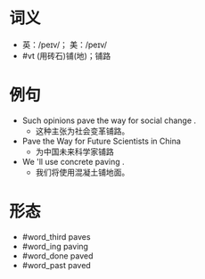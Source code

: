 # 词义
- 英：/peɪv/； 美：/peɪv/
- #vt (用砖石)铺(地)；铺路
# 例句
- Such opinions pave the way for social change .
	- 这种主张为社会变革铺路。
- Pave the Way for Future Scientists in China
	- 为中国未来科学家铺路
- We 'll use concrete paving .
	- 我们将使用混凝土铺地面。
# 形态
- #word_third paves
- #word_ing paving
- #word_done paved
- #word_past paved
